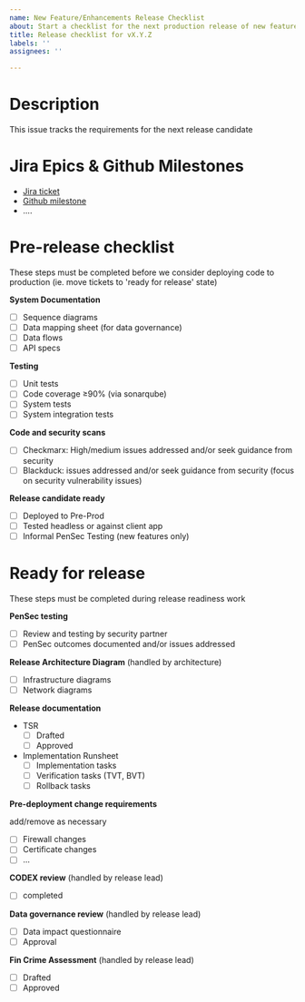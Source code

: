 ```yaml
---
name: New Feature/Enhancements Release Checklist
about: Start a checklist for the next production release of new features and enhancements
title: Release checklist for vX.Y.Z
labels: ''
assignees: ''

---
```


# Description

This issue tracks the requirements for the next release candidate

<Please provide a brief description of the release candidate>

# Jira Epics & Github Milestones
<Please link related JIRA epics and Github Milestones to be released below>

* [Jira ticket](links)
* [Github milestone](links)
* ....


# Pre-release checklist

These steps must be completed before we consider deploying code to production (ie. move tickets to 'ready for release' state)

**System Documentation**
- [ ] Sequence diagrams
- [ ] Data mapping sheet (for data governance)
- [ ] Data flows
- [ ] API specs

**Testing**
- [ ] Unit tests
- [ ] Code coverage ≥90% (via sonarqube)
- [ ] System tests
- [ ] System integration tests

**Code and security scans**
- [ ] Checkmarx: High/medium issues addressed and/or seek guidance from security
- [ ] Blackduck: issues addressed and/or seek guidance from security (focus on security vulnerability issues)

**Release candidate ready**
- [ ] Deployed to Pre-Prod
- [ ] Tested headless or against client app
- [ ] Informal PenSec Testing (new features only)

# Ready for release

These steps must be completed during release readiness work

**PenSec testing**
- [ ] Review and testing by security partner
- [ ] PenSec outcomes documented and/or issues addressed

**Release Architecture Diagram** (handled by architecture)
- [ ] Infrastructure diagrams
- [ ] Network diagrams

**Release documentation**
- TSR
  - [ ] Drafted
  - [ ] Approved
- Implementation Runsheet
  - [ ] Implementation tasks
  - [ ] Verification tasks (TVT, BVT)
  - [ ] Rollback tasks

**Pre-deployment change requirements**

add/remove as necessary

- [ ] Firewall changes
- [ ] Certificate changes
- [ ] ...

**CODEX review** (handled by release lead)
- [ ] completed

**Data governance review** (handled by release lead)
- [ ] Data impact questionnaire
- [ ] Approval

**Fin Crime Assessment** (handled by release lead)
- [ ] Drafted
- [ ] Approved